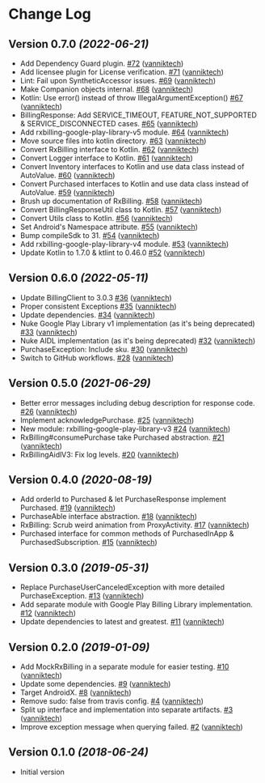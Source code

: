 # Change Log

Version 0.7.0 *(2022-06-21)*
----------------------------

- Add Dependency Guard plugin. [\#72](https://github.com/vanniktech/RxBilling/pull/72) ([vanniktech](https://github.com/vanniktech))
- Add licensee plugin for License verification. [\#71](https://github.com/vanniktech/RxBilling/pull/71) ([vanniktech](https://github.com/vanniktech))
- Lint: Fail upon SyntheticAccessor issues. [\#69](https://github.com/vanniktech/RxBilling/pull/69) ([vanniktech](https://github.com/vanniktech))
- Make Companion objects internal. [\#68](https://github.com/vanniktech/RxBilling/pull/68) ([vanniktech](https://github.com/vanniktech))
- Kotlin: Use error\(\) instead of throw IllegalArgumentException\(\) [\#67](https://github.com/vanniktech/RxBilling/pull/67) ([vanniktech](https://github.com/vanniktech))
- BillingResponse: Add SERVICE\_TIMEOUT, FEATURE\_NOT\_SUPPORTED & SERVICE\_DISCONNECTED cases. [\#65](https://github.com/vanniktech/RxBilling/pull/65) ([vanniktech](https://github.com/vanniktech))
- Add rxbilling-google-play-library-v5 module. [\#64](https://github.com/vanniktech/RxBilling/pull/64) ([vanniktech](https://github.com/vanniktech))
- Move source files into kotlin directory. [\#63](https://github.com/vanniktech/RxBilling/pull/63) ([vanniktech](https://github.com/vanniktech))
- Convert RxBilling interface to Kotlin. [\#62](https://github.com/vanniktech/RxBilling/pull/62) ([vanniktech](https://github.com/vanniktech))
- Convert Logger interface to Kotlin. [\#61](https://github.com/vanniktech/RxBilling/pull/61) ([vanniktech](https://github.com/vanniktech))
- Convert Inventory interfaces to Kotlin and use data class instead of AutoValue. [\#60](https://github.com/vanniktech/RxBilling/pull/60) ([vanniktech](https://github.com/vanniktech))
- Convert Purchased interfaces to Kotlin and use data class instead of AutoValue. [\#59](https://github.com/vanniktech/RxBilling/pull/59) ([vanniktech](https://github.com/vanniktech))
- Brush up documentation of RxBilling. [\#58](https://github.com/vanniktech/RxBilling/pull/58) ([vanniktech](https://github.com/vanniktech))
- Convert BillingResponseUtil class to Kotlin. [\#57](https://github.com/vanniktech/RxBilling/pull/57) ([vanniktech](https://github.com/vanniktech))
- Convert Utils class to Kotlin. [\#56](https://github.com/vanniktech/RxBilling/pull/56) ([vanniktech](https://github.com/vanniktech))
- Set Android's Namespace attribute. [\#55](https://github.com/vanniktech/RxBilling/pull/55) ([vanniktech](https://github.com/vanniktech))
- Bump compileSdk to 31. [\#54](https://github.com/vanniktech/RxBilling/pull/54) ([vanniktech](https://github.com/vanniktech))
- Add rxbilling-google-play-library-v4 module. [\#53](https://github.com/vanniktech/RxBilling/pull/53) ([vanniktech](https://github.com/vanniktech))
- Update Kotlin to 1.7.0 & ktlint to 0.46.0 [\#52](https://github.com/vanniktech/RxBilling/pull/52) ([vanniktech](https://github.com/vanniktech))

Version 0.6.0 *(2022-05-11)*
----------------------------

- Update BillingClient to 3.0.3 [\#36](https://github.com/vanniktech/RxBilling/pull/36) ([vanniktech](https://github.com/vanniktech))
- Proper consistent Exceptions [\#35](https://github.com/vanniktech/RxBilling/pull/35) ([vanniktech](https://github.com/vanniktech))
- Update dependencies. [\#34](https://github.com/vanniktech/RxBilling/pull/34) ([vanniktech](https://github.com/vanniktech))
- Nuke Google Play Library v1 implementation \(as it's being deprecated\) [\#33](https://github.com/vanniktech/RxBilling/pull/33) ([vanniktech](https://github.com/vanniktech))
- Nuke AIDL implementation \(as it's being deprecated\) [\#32](https://github.com/vanniktech/RxBilling/pull/32) ([vanniktech](https://github.com/vanniktech))
- PurchaseException: Include sku. [\#30](https://github.com/vanniktech/RxBilling/pull/30) ([vanniktech](https://github.com/vanniktech))
- Switch to GitHub workflows. [\#28](https://github.com/vanniktech/RxBilling/pull/28) ([vanniktech](https://github.com/vanniktech))

Version 0.5.0 *(2021-06-29)*
----------------------------

- Better error messages including debug description for response code. [\#26](https://github.com/vanniktech/RxBilling/pull/26) ([vanniktech](https://github.com/vanniktech))
- Implement acknowledgePurchase. [\#25](https://github.com/vanniktech/RxBilling/pull/25) ([vanniktech](https://github.com/vanniktech))
- New module: rxbilling-google-play-library-v3 [\#24](https://github.com/vanniktech/RxBilling/pull/24) ([vanniktech](https://github.com/vanniktech))
- RxBilling\#consumePurchase take Purchased abstraction. [\#21](https://github.com/vanniktech/RxBilling/pull/21) ([vanniktech](https://github.com/vanniktech))
- RxBillingAidlV3: Fix log levels. [\#20](https://github.com/vanniktech/RxBilling/pull/20) ([vanniktech](https://github.com/vanniktech))

Version 0.4.0 *(2020-08-19)*
----------------------------

- Add orderId to Purchased & let PurchaseResponse implement Purchased. [\#19](https://github.com/vanniktech/RxBilling/pull/19) ([vanniktech](https://github.com/vanniktech))
- PurchaseAble interface abstraction. [\#18](https://github.com/vanniktech/RxBilling/pull/18) ([vanniktech](https://github.com/vanniktech))
- RxBilling: Scrub weird animation from ProxyActivity. [\#17](https://github.com/vanniktech/RxBilling/pull/17) ([vanniktech](https://github.com/vanniktech))
- Purchased interface for common methods of PurchasedInApp & PurchasedSubscription. [\#15](https://github.com/vanniktech/RxBilling/pull/15) ([vanniktech](https://github.com/vanniktech))

Version 0.3.0 *(2019-05-31)*
----------------------------

- Replace PurchaseUserCanceledException with more detailed PurchaseException. [\#13](https://github.com/vanniktech/RxBilling/pull/13) ([vanniktech](https://github.com/vanniktech))
- Add separate module with Google Play Billing Library implementation. [\#12](https://github.com/vanniktech/RxBilling/pull/12) ([vanniktech](https://github.com/vanniktech))
- Update dependencies to latest and greatest. [\#11](https://github.com/vanniktech/RxBilling/pull/11) ([vanniktech](https://github.com/vanniktech))

Version 0.2.0 *(2019-01-09)*
----------------------------

- Add MockRxBilling in a separate module for easier testing. [\#10](https://github.com/vanniktech/RxBilling/pull/10) ([vanniktech](https://github.com/vanniktech))
- Update some dependencies. [\#9](https://github.com/vanniktech/RxBilling/pull/9) ([vanniktech](https://github.com/vanniktech))
- Target AndroidX. [\#8](https://github.com/vanniktech/RxBilling/pull/8) ([vanniktech](https://github.com/vanniktech))
- Remove sudo: false from travis config. [\#4](https://github.com/vanniktech/RxBilling/pull/4) ([vanniktech](https://github.com/vanniktech))
- Split up interface and implementation into separate artifacts. [\#3](https://github.com/vanniktech/RxBilling/pull/3) ([vanniktech](https://github.com/vanniktech))
- Improve exception message when querying failed. [\#2](https://github.com/vanniktech/RxBilling/pull/2) ([vanniktech](https://github.com/vanniktech))

Version 0.1.0 *(2018-06-24)*
----------------------------

- Initial version